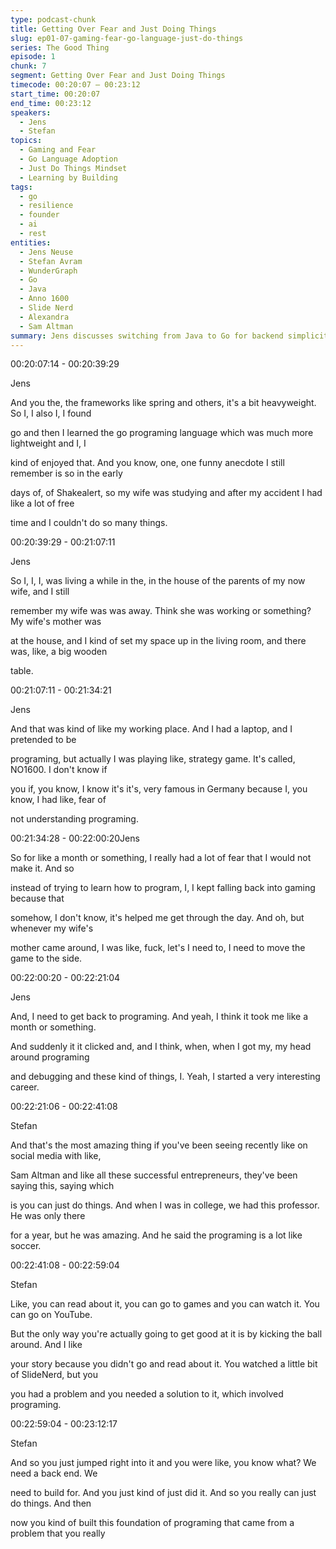 ```yaml
---
type: podcast-chunk
title: Getting Over Fear and Just Doing Things
slug: ep01-07-gaming-fear-go-language-just-do-things
series: The Good Thing
episode: 1
chunk: 7
segment: Getting Over Fear and Just Doing Things
timecode: 00:20:07 – 00:23:12
start_time: 00:20:07
end_time: 00:23:12
speakers:
  - Jens
  - Stefan
topics:
  - Gaming and Fear
  - Go Language Adoption
  - Just Do Things Mindset
  - Learning by Building
tags:
  - go
  - resilience
  - founder
  - ai
  - rest
entities:
  - Jens Neuse
  - Stefan Avram
  - WunderGraph
  - Go
  - Java
  - Anno 1600
  - Slide Nerd
  - Alexandra
  - Sam Altman
summary: Jens discusses switching from Java to Go for backend simplicity but admits he initially avoided programming out of fear, spending a month playing the game Anno 1600. He humorously recalls pretending to code when his future mother-in-law was around, hiding the game window. Once programming “clicked,” his confidence grew, launching his career. Stefan underscores the lesson: the best way to learn programming is by actively building things, not just consuming tutorials
---
```



00:20:07:14 - 00:20:39:29

Jens

And you the, the frameworks like spring and others, it's a bit heavyweight. So I, I also I, I found

go and then I learned the go programing language which was much more lightweight and I, I

kind of enjoyed that. And you know, one, one funny anecdote I still remember is so in the early

days of, of Shakealert, so my wife was studying and after my accident I had like a lot of free

time and I couldn't do so many things.

00:20:39:29 - 00:21:07:11

Jens

So I, I, I, was living a while in the, in the house of the parents of my now wife, and I still

remember my wife was was away. Think she was working or something? My wife's mother was

at the house, and I kind of set my space up in the living room, and there was, like, a big wooden

table.

00:21:07:11 - 00:21:34:21

Jens

And that was kind of like my working place. And I had a laptop, and I pretended to be

programing, but actually I was playing like, strategy game. It's called, NO1600. I don't know if

you if, you know, I know it's it's, very famous in Germany because I, you know, I had like, fear of

not understanding programing.

00:21:34:28 - 00:22:00:20Jens

So for like a month or something, I really had a lot of fear that I would not make it. And so

instead of trying to learn how to program, I, I kept falling back into gaming because that

somehow, I don't know, it's helped me get through the day. And oh, but whenever my wife's

mother came around, I was like, fuck, let's I need to, I need to move the game to the side.

00:22:00:20 - 00:22:21:04

Jens

And, I need to get back to programing. And yeah, I think it took me like a month or something.

And suddenly it it clicked and, and I think, when, when I got my, my head around programing

and debugging and these kind of things, I. Yeah, I started a very interesting career.

00:22:21:06 - 00:22:41:08

Stefan

And that's the most amazing thing if you've been seeing recently like on social media with like,

Sam Altman and like all these successful entrepreneurs, they've been saying this, saying which

is you can just do things. And when I was in college, we had this professor. He was only there

for a year, but he was amazing. And he said the programing is a lot like soccer.

00:22:41:08 - 00:22:59:04

Stefan

Like, you can read about it, you can go to games and you can watch it. You can go on YouTube.

But the only way you're actually going to get good at it is by kicking the ball around. And I like

your story because you didn't go and read about it. You watched a little bit of SlideNerd, but you

you had a problem and you needed a solution to it, which involved programing.

00:22:59:04 - 00:23:12:17

Stefan

And so you just jumped right into it and you were like, you know what? We need a back end. We

need to build for. And you just kind of just did it. And so you really can just do things. And then

now you kind of built this foundation of programing that came from a problem that you really

